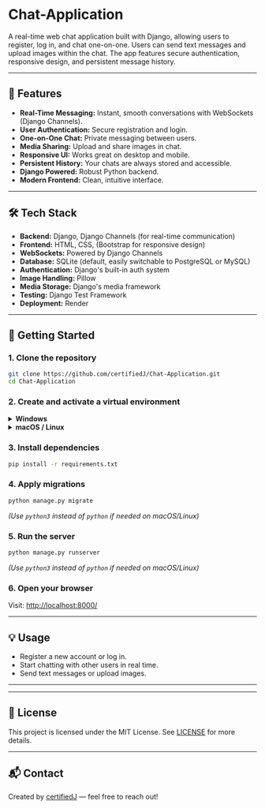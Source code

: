 # Chat-Application

A real-time web chat application built with Django, allowing users to register, log in, and chat one-on-one. Users can send text messages and upload images within the chat. The app features secure authentication, responsive design, and persistent message history.

---

## 🚀 Features

- **Real-Time Messaging:** Instant, smooth conversations with WebSockets (Django Channels).
- **User Authentication:** Secure registration and login.
- **One-on-One Chat:** Private messaging between users.
- **Media Sharing:** Upload and share images in chat.
- **Responsive UI:** Works great on desktop and mobile.
- **Persistent History:** Your chats are always stored and accessible.
- **Django Powered:** Robust Python backend.
- **Modern Frontend:** Clean, intuitive interface.

<!-- If you plan to add video chat, uncomment below -->
<!-- - **Video Chat (Planned):** Integration with Twilio for secure video calling. -->

---

## 🛠️ Tech Stack

- **Backend:** Django, Django Channels (for real-time communication)
- **Frontend:** HTML, CSS, (Bootstrap for responsive design)
- **WebSockets:** Powered by Django Channels
- **Database:** SQLite (default, easily switchable to PostgreSQL or MySQL)
- **Authentication:** Django's built-in auth system
- **Image Handling:** Pillow
- **Media Storage:** Django's media framework
- **Testing:** Django Test Framework
- **Deployment:** Render

<!-- If you plan to use Twilio for video chat, add: -->
<!-- - **Video/Audio:** Twilio API (for future video chat functionality) -->

---



## 🔧 Getting Started

### 1. Clone the repository

```bash
git clone https://github.com/certifiedJ/Chat-Application.git
cd Chat-Application
```

### 2. Create and activate a virtual environment

<details>
<summary><strong>Windows</strong></summary>

```bash
python -m venv venv
venv\Scripts\activate
```
</details>

<details>
<summary><strong>macOS / Linux</strong></summary>

```bash
python3 -m venv venv
source venv/bin/activate
```
</details>

### 3. Install dependencies

```bash
pip install -r requirements.txt
```

### 4. Apply migrations

```bash
python manage.py migrate
```
*(Use `python3` instead of `python` if needed on macOS/Linux)*

### 5. Run the server

```bash
python manage.py runserver
```
*(Use `python3` instead of `python` if needed on macOS/Linux)*

### 6. Open your browser

Visit: [http://localhost:8000/](http://localhost:8000/)

---

## 💡 Usage

- Register a new account or log in.
- Start chatting with other users in real time.
- Send text messages or upload images.

---



---

## 📜 License

This project is licensed under the MIT License. See [LICENSE](LICENSE) for more details.

---

## 📬 Contact

Created by [certifiedJ](https://github.com/certifiedJ) — feel free to reach out!
